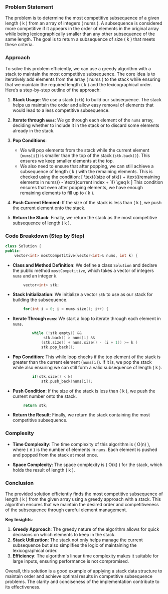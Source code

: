 ### Problem Statement

The problem is to determine the most competitive subsequence of a given length \( k \) from an array of integers \( nums \). A subsequence is considered more competitive if it appears in the order of elements in the original array while being lexicographically smaller than any other subsequence of the same length. The goal is to return a subsequence of size \( k \) that meets these criteria.

### Approach

To solve this problem efficiently, we can use a greedy algorithm with a stack to maintain the most competitive subsequence. The core idea is to iteratively add elements from the array \( nums \) to the stack while ensuring that we maintain the required length \( k \) and the lexicographical order. Here’s a step-by-step outline of the approach:

1. **Stack Usage**: We use a stack (`stk`) to build our subsequence. The stack helps us maintain the order and allow easy removal of elements that would lead to a less competitive subsequence.
  
2. **Iterate through `nums`**: We go through each element of the `nums` array, deciding whether to include it in the stack or to discard some elements already in the stack.

3. **Pop Conditions**:
   - We will pop elements from the stack while the current element (`nums[i]`) is smaller than the top of the stack (`stk.back()`). This ensures we keep smaller elements at the top.
   - We also need to ensure that after popping, we can still achieve a subsequence of length \( k \) with the remaining elements. This is checked using the condition:
     \[
     \text{(size of stk)} + \text{(remaining elements in nums)} - \text{(current index + 1)} \geq k
     \]
   This condition ensures that even after popping elements, we have enough remaining elements to fill up to \( k \).

4. **Push Current Element**: If the size of the stack is less than \( k \), we push the current element onto the stack.

5. **Return the Stack**: Finally, we return the stack as the most competitive subsequence of length \( k \).

### Code Breakdown (Step by Step)

```cpp
class Solution {
public:
    vector<int> mostCompetitive(vector<int>& nums, int k) {
```
- **Class and Method Definition**: We define a class `Solution` and declare the public method `mostCompetitive`, which takes a vector of integers `nums` and an integer `k`.

```cpp
        vector<int> stk;
```
- **Stack Initialization**: We initialize a vector `stk` to use as our stack for building the subsequence.

```cpp
        for(int i = 0; i < nums.size(); i++) {
```
- **Iterate Through `nums`**: We start a loop to iterate through each element in `nums`.

```cpp
            while (!stk.empty() &&
                 stk.back() > nums[i] &&
                (stk.size() + nums.size() - (i + 1)) >= k )
                stk.pop_back();
```
- **Pop Condition**: This while loop checks if the top element of the stack is greater than the current element (`nums[i]`). If it is, we pop the stack while also ensuring we can still form a valid subsequence of length \( k \).

```cpp
            if(stk.size() < k)
                stk.push_back(nums[i]);
```
- **Push Condition**: If the size of the stack is less than \( k \), we push the current number onto the stack.

```cpp
        return stk;
```
- **Return the Result**: Finally, we return the stack containing the most competitive subsequence.

### Complexity

- **Time Complexity**: The time complexity of this algorithm is \( O(n) \), where \( n \) is the number of elements in `nums`. Each element is pushed and popped from the stack at most once.

- **Space Complexity**: The space complexity is \( O(k) \) for the stack, which holds the result of length \( k \).

### Conclusion

The provided solution efficiently finds the most competitive subsequence of length \( k \) from the given array using a greedy approach with a stack. This algorithm ensures that we maintain the desired order and competitiveness of the subsequence through careful element management.

**Key Insights**:
1. **Greedy Approach**: The greedy nature of the algorithm allows for quick decisions on which elements to keep in the stack.
2. **Stack Utilization**: The stack not only helps manage the current subsequence but also simplifies the logic of maintaining the lexicographical order.
3. **Efficiency**: The algorithm's linear time complexity makes it suitable for large inputs, ensuring performance is not compromised.

Overall, this solution is a good example of applying a stack data structure to maintain order and achieve optimal results in competitive subsequence problems. The clarity and conciseness of the implementation contribute to its effectiveness.